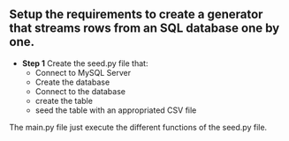 ## Setup the requirements to create a generator that streams rows from an SQL database one by one.

- **Step 1** Create the seed.py file that:
  - Connect to MySQL Server
  - Create the database
  - Connect to the database
  - create the table
  - seed the table with an appropriated CSV file

The main.py file just execute the different functions of the seed.py file.